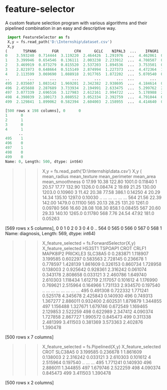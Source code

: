 # feature-selector
A custom feature selection program with various algorithms and their pipelined combination in an easy and descriptive way. 
```py
 import FeatureSelector as fs
 X,y = fs.read_path('D:\Internship\dataset.csv')
 X,y
(       TSPAN6       FGR       CFH      GCLC    NIPAL3  ...    IFNGR1    SH2D2A  TNFRSF1B    ARNTL2      IBSP
0    3.593240  0.714444  3.119220  2.464426  1.291976  ...  4.462061  0.211963  3.097346  0.179946  0.024523
1    3.399946  0.654546  0.136111  2.003238  2.233912  ...  4.708507  0.100548  2.800072  0.076992  0.000000
2    3.469919  0.873279  0.815520  2.537203  1.894536  ...  3.753501  0.103287  2.079879  0.659337  0.084467
3    2.821973  0.648664  0.515149  2.874994  1.227373  ...  4.472364  1.024236  2.113983  0.131032  0.234907
4    2.113599  3.069690  1.088918  2.917765  1.872202  ...  5.070540  0.802297  5.009232  0.480860  4.219627
..        ...       ...       ...       ...       ...  ...       ...       ...       ...       ...       ...
495  2.035607  1.083142  1.969201  2.342382  2.938695  ...  4.184614  0.393621  3.387899  0.278416  1.163159
496  2.455688  2.287689  3.733934  2.194991  2.633475  ...  5.299762  2.237891  4.531835  1.525031  0.342196
497  3.077339  2.696516  3.127983  2.612161  2.994722  ...  5.178988  2.594080  4.550842  2.330173  0.931543
498  4.398039  2.100173  3.080552  3.052334  2.392759  ...  4.791044  0.457323  3.195818  0.842771  3.581545
499  2.129841  1.899062  0.582394  2.604003  2.158955  ...  4.414640  0.269112  2.584676  0.116136  1.627639

[500 rows x 198 columns], 0      0
1      0
2      1
3      0
4      1
      ..
495    1
496    0
497    1
498    0
499    0
Name: 0, Length: 500, dtype: int64)
```


>>> X,y = fs.read_path('D:\Internship\data.csv')
>>> X,y
(     mean_radius  mean_texture  mean_perimeter  mean_area  mean_smoothness
0          17.99         10.38          122.80     1001.0          0.11840
1          20.57         17.77          132.90     1326.0          0.08474
2          19.69         21.25          130.00     1203.0          0.10960
3          11.42         20.38           77.58      386.1          0.14250
4          20.29         14.34          135.10     1297.0          0.10030
..           ...           ...             ...        ...              ...
564        21.56         22.39          142.00     1479.0          0.11100
565        20.13         28.25          131.20     1261.0          0.09780
566        16.60         28.08          108.30      858.1          0.08455
567        20.60         29.33          140.10     1265.0          0.11780
568         7.76         24.54           47.92      181.0          0.05263

[569 rows x 5 columns], 0      0
1      0
2      0
3      0
4      0
      ..
564    0
565    0
566    0
567    0
568    1
Name: diagnosis, Length: 569, dtype: int64)


>>> X_feature_selected = fs.ForwardSelector(X,y)
>>> X_feature_selected
       HS3ST1   TSPOAP1      CROT     CRLF1  MAPK8IP2  PRICKLE3   SLC38A5
0    0.283871  1.118907  3.199585  0.602297  0.583563  2.728145  0.236678
1    0.778597  1.428139  1.861609  0.326153  0.860734  1.728958  0.138003
2    0.925642  0.928361  2.316242  0.061074  0.343178  2.808658  0.033121
3    2.460786  1.649740  2.610303  1.118434  1.612719  2.117057  0.101612
4    1.176990  0.769621  2.515964  0.164966  1.731133  2.934570  0.197540
..        ...       ...       ...       ...       ...       ...       ...
495  0.491308  0.722332  1.771241  0.525178  4.345678  2.425843  0.140930
496  0.749313  1.367277  2.886011  0.932400  2.602531  1.879879  1.344855
497  1.156488  1.327671  1.679746  0.672549  1.169465  2.129853  2.522259
498  0.622989  2.347412  4.090374  1.727858  2.867727  1.990572  0.845473
499  0.311338  2.481399  3.411503  0.381369  3.573363  2.402876  1.390478

[500 rows x 7 columns]


>>> X_feature_selected = fs.Pipelined(X,y)
>>> X_feature_selected
         CROT   SLC38A5
0    3.199585  0.236678
1    1.861609  0.138003
2    2.316242  0.033121
3    2.610303  0.101612
4    2.515964  0.197540
..        ...       ...
495  1.771241  0.140930
496  2.886011  1.344855
497  1.679746  2.522259
498  4.090374  0.845473
499  3.411503  1.390478

[500 rows x 2 columns]
